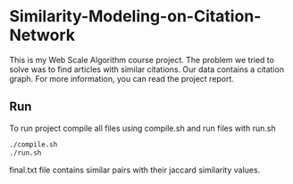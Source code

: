 # Similarity-Modeling-on-Citation-Network

This is my Web Scale Algorithm course project. The problem we tried to solve was to find articles with similar citations. Our data contains a citation graph. For more information, you can read the project report.

## Run

To run project compile all files using compile.sh and run files with run.sh

```sh
./compile.sh
./run.sh
```

final.txt file contains similar pairs with their jaccard similarity values.